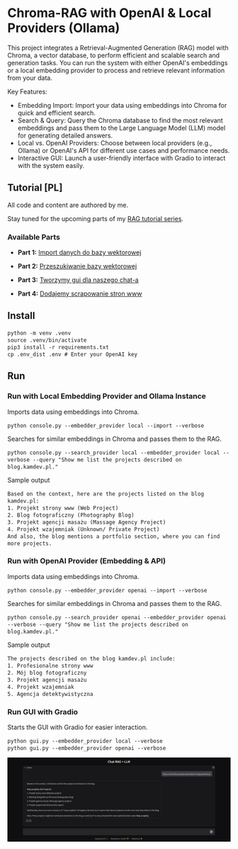 # Chroma-RAG with OpenAI & Local Providers (Ollama)

This project integrates a Retrieval-Augmented Generation (RAG) model with Chroma, a vector database, to perform efficient and scalable search and generation tasks. You can run the system with either OpenAI's embeddings or a local embedding provider to process and retrieve relevant information from your data.

Key Features:
- Embedding Import: Import your data using embeddings into Chroma for quick and efficient search.
- Search & Query: Query the Chroma database to find the most relevant embeddings and pass them to the Large Language Model (LLM) model for generating detailed answers.
- Local vs. OpenAI Providers: Choose between local providers (e.g., Ollama) or OpenAI's API for different use cases and performance needs.
- Interactive GUI: Launch a user-friendly interface with Gradio to interact with the system easily.


## Tutorial  [PL] 

All code and content are authored by me.

Stay tuned for the upcoming parts of my [RAG tutorial series](https://blog.kamdev.pl).

### Available Parts

- **Part 1:** [Import danych do bazy wektorowej](https://blog.kamdev.pl/post/budujemy-wlasny-rag-cz-1-import-danych-do-bazy-wektorowej/)

- **Part 2:** [Przeszukiwanie bazy wektorowej](https://blog.kamdev.pl/post/budujemy-wlasny-rag-cz-2-przeszukiwanie-bazy-wektorowej/)

- **Part 3:** [Tworzymy gui dla naszego chat-a](https://blog.kamdev.pl/post/budujemy-wlasny-rag-cz-3-dodajemy-gui/)

- **Part 4:** [Dodajemy scrapowanie stron www](https://blog.kamdev.pl/post/budujemy-wlasny-rag-cz-4-scrapowanie-stron-www/)

## Install
```
python -m venv .venv
source .venv/bin/activate
pip3 install -r requirements.txt
cp .env_dist .env # Enter your OpenAI key
```

## Run

### Run with Local Embedding Provider and Ollama Instance

Imports data using embeddings into Chroma.
```
python console.py --embedder_provider local --import --verbose
```

Searches for similar embeddings in Chroma and passes them to the RAG.
```
python console.py --search_provider local --embedder_provider local --verbose --query "Show me list the projects described on blog.kamdev.pl."
```

Sample output
```
Based on the context, here are the projects listed on the blog kamdev.pl:
1. Projekt strony www (Web Project)
2. Blog fotograficzny (Photography Blog)
3. Projekt agencji masażu (Massage Agency Project)
4. Projekt wzajemniak (Unknown/ Private Project)
And also, the blog mentions a portfolio section, where you can find more projects.                                                      
```

### Run with OpenAI Provider (Embedding & API)

Imports data using embeddings into Chroma.
```
python console.py --embedder_provider openai --import --verbose 
```

Searches for similar embeddings in Chroma and passes them to the RAG.
```
python console.py --search_provider openai --embedder_provider openai --verbose --query "Show me list the projects described on blog.kamdev.pl."
```

Sample output
```
The projects described on the blog kamdev.pl include: 
1. Profesionalne strony www    
2. Mój blog fotograficzny 
3. Projekt agencji masażu
4. Projekt wzajemniak
5. Agencja detektywistyczna
```

### Run GUI with Gradio

Starts the GUI with Gradio for easier interaction.
```
python gui.py --embedder_provider local --verbose
python gui.py --embedder_provider openai --verbose
```

![gradio.png](gradio.png)
